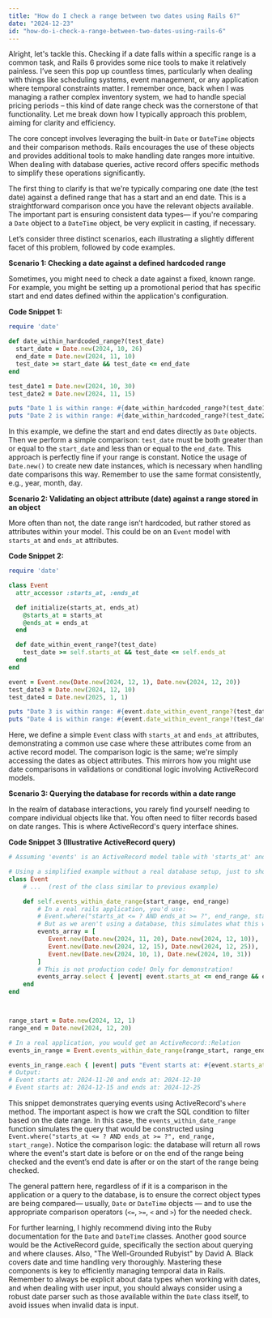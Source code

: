 ```yaml
---
title: "How do I check a range between two dates using Rails 6?"
date: "2024-12-23"
id: "how-do-i-check-a-range-between-two-dates-using-rails-6"
---
```


Alright, let's tackle this. Checking if a date falls within a specific range is a common task, and Rails 6 provides some nice tools to make it relatively painless. I’ve seen this pop up countless times, particularly when dealing with things like scheduling systems, event management, or any application where temporal constraints matter. I remember once, back when I was managing a rather complex inventory system, we had to handle special pricing periods – this kind of date range check was the cornerstone of that functionality. Let me break down how I typically approach this problem, aiming for clarity and efficiency.

The core concept involves leveraging the built-in `Date` or `DateTime` objects and their comparison methods. Rails encourages the use of these objects and provides additional tools to make handling date ranges more intuitive. When dealing with database queries, active record offers specific methods to simplify these operations significantly.

The first thing to clarify is that we're typically comparing one date (the test date) against a defined range that has a start and an end date. This is a straightforward comparison once you have the relevant objects available. The important part is ensuring consistent data types— if you're comparing a `Date` object to a `DateTime` object, be very explicit in casting, if necessary.

Let’s consider three distinct scenarios, each illustrating a slightly different facet of this problem, followed by code examples.

**Scenario 1: Checking a date against a defined hardcoded range**

Sometimes, you might need to check a date against a fixed, known range. For example, you might be setting up a promotional period that has specific start and end dates defined within the application's configuration.

**Code Snippet 1:**

```ruby
require 'date'

def date_within_hardcoded_range?(test_date)
  start_date = Date.new(2024, 10, 26)
  end_date = Date.new(2024, 11, 10)
  test_date >= start_date && test_date <= end_date
end

test_date1 = Date.new(2024, 10, 30)
test_date2 = Date.new(2024, 11, 15)

puts "Date 1 is within range: #{date_within_hardcoded_range?(test_date1)}" # Output: Date 1 is within range: true
puts "Date 2 is within range: #{date_within_hardcoded_range?(test_date2)}" # Output: Date 2 is within range: false
```

In this example, we define the start and end dates directly as `Date` objects. Then we perform a simple comparison: `test_date` must be both greater than or equal to the `start_date` and less than or equal to the `end_date`. This approach is perfectly fine if your range is constant. Notice the usage of `Date.new()` to create new date instances, which is necessary when handling date comparisons this way. Remember to use the same format consistently, e.g., year, month, day.

**Scenario 2: Validating an object attribute (date) against a range stored in an object**

More often than not, the date range isn’t hardcoded, but rather stored as attributes within your model. This could be on an `Event` model with `starts_at` and `ends_at` attributes.

**Code Snippet 2:**

```ruby
require 'date'

class Event
  attr_accessor :starts_at, :ends_at

  def initialize(starts_at, ends_at)
    @starts_at = starts_at
    @ends_at = ends_at
  end

  def date_within_event_range?(test_date)
    test_date >= self.starts_at && test_date <= self.ends_at
  end
end

event = Event.new(Date.new(2024, 12, 1), Date.new(2024, 12, 20))
test_date3 = Date.new(2024, 12, 10)
test_date4 = Date.new(2025, 1, 1)

puts "Date 3 is within range: #{event.date_within_event_range?(test_date3)}" # Output: Date 3 is within range: true
puts "Date 4 is within range: #{event.date_within_event_range?(test_date4)}" # Output: Date 4 is within range: false
```

Here, we define a simple `Event` class with `starts_at` and `ends_at` attributes, demonstrating a common use case where these attributes come from an active record model. The comparison logic is the same; we're simply accessing the dates as object attributes. This mirrors how you might use date comparisons in validations or conditional logic involving ActiveRecord models.

**Scenario 3: Querying the database for records within a date range**

In the realm of database interactions, you rarely find yourself needing to compare individual objects like that. You often need to filter records based on date ranges. This is where ActiveRecord's query interface shines.

**Code Snippet 3 (Illustrative ActiveRecord query)**

```ruby
# Assuming 'events' is an ActiveRecord model table with 'starts_at' and 'ends_at' columns

# Using a simplified example without a real database setup, just to show the method.
class Event
    # ...  (rest of the class similar to previous example)

    def self.events_within_date_range(start_range, end_range)
        # In a real rails application, you'd use:
        # Event.where("starts_at <= ? AND ends_at >= ?", end_range, start_range)
        # But as we aren't using a database, this simulates what this would do.
        events_array = [
           Event.new(Date.new(2024, 11, 20), Date.new(2024, 12, 10)),
           Event.new(Date.new(2024, 12, 15), Date.new(2024, 12, 25)),
           Event.new(Date.new(2024, 10, 1), Date.new(2024, 10, 31))
        ]
        # This is not production code! Only for demonstration!
        events_array.select { |event| event.starts_at <= end_range && event.ends_at >= start_range }
    end
end



range_start = Date.new(2024, 12, 1)
range_end = Date.new(2024, 12, 20)

# In a real application, you would get an ActiveRecord::Relation
events_in_range = Event.events_within_date_range(range_start, range_end)

events_in_range.each { |event| puts "Event starts at: #{event.starts_at} and ends at: #{event.ends_at}"}
# Output:
# Event starts at: 2024-11-20 and ends at: 2024-12-10
# Event starts at: 2024-12-15 and ends at: 2024-12-25
```

This snippet demonstrates querying events using ActiveRecord's `where` method. The important aspect is how we craft the SQL condition to filter based on the date range. In this case, the `events_within_date_range` function simulates the query that would be constructed using `Event.where("starts_at <= ? AND ends_at >= ?", end_range, start_range)`. Notice the comparison logic: the database will return all rows where the event's start date is before or on the end of the range being checked and the event’s end date is after or on the start of the range being checked.

The general pattern here, regardless of if it is a comparison in the application or a query to the database, is to ensure the correct object types are being compared— usually, `Date` or `DateTime` objects — and to use the appropriate comparison operators (`<=`, `>=`, `<` and `>`) for the needed check.

For further learning, I highly recommend diving into the Ruby documentation for the `Date` and `DateTime` classes. Another good source would be the ActiveRecord guide, specifically the section about querying and where clauses. Also, "The Well-Grounded Rubyist" by David A. Black covers date and time handling very thoroughly. Mastering these components is key to efficiently managing temporal data in Rails. Remember to always be explicit about data types when working with dates, and when dealing with user input, you should always consider using a robust date parser such as those available within the `Date` class itself, to avoid issues when invalid data is input.

